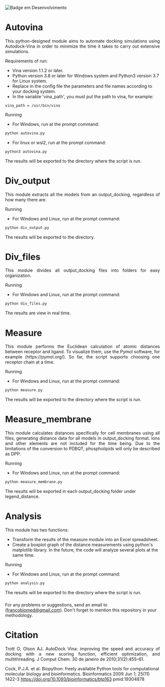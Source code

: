 ![Badge em Desenvolvimento](https://img.shields.io/badge/Status-In_Development-darkblue)

# Autovina
<p style="text-align: justify;">
This python-designed module aims to automate docking simulations using Autodock-Vina in order to minimize the time it takes to carry out extensive simulations.
</p>

Requirements of run:
- Vina version 1.1.2 or later.
- Python version 3.8 or later for Windows system and Python3 version 3.7 for Linux system.
- Replace in the config file the parameters and file names according to your docking system.
- In the variable 'vina_path', you must put the path to vina, for example:
```
vina_path = /usr/bin/vina
```

Running
- For Windows, run at the prompt command:
``` python
python autovina.py
```
- For linux or wsl2, run at the prompt command:
``` python
python3 autovina.py
```
The results will be exported to the directory where the script is run.

# Div_output
<p style="text-align: justify;">
This module extracts all the models from an output_docking, regardless of how many there are.
</p>

Running
- For Windows and Linux, run at the prompt command:
``` python
python div_output.py
```
The results will be exported to the directory.

# Div_files
<p style="text-align: justify;">
This module divides all output_docking files into folders for easy organization.
</p>

Running
- For Windows and Linux, run at the prompt command:
``` python
python div_files.py
```
The results are view in real time.

# Measure
<p style="text-align: justify;">
This module performs the Euclidean calculation of atomic distances between receptor and ligand. To visualize them, use the Pymol software, for example (https://pymol.org/). So far, the script supports choosing one receptor chain at a time.
</p>

Running
- For Windows and Linux, run at the prompt command:
``` python
python measure.py
```
The results will be exported to the directory where the script is run.

# Measure_membrane
<p style="text-align: justify;">
This module calculates distances specifically for cell membranes using all files, generating distance data for all models in output_docking format. Ions and other elements are not included for the time being. Due to the limitations of the conversion to PDBQT, phospholipids will only be described as DPP.
</p>

Running
- For Windows and Linux, run at the prompt command:
``` python
python measure_membrane.py
```
The results will be exported in each output_docking folder under legend_distance.

# Analysis
This module has two functions:
- Transform the results of the measure module into an Excel spreadsheet.
- Create a boxplot graph of the distance measurements using python's matplotlib library. In the future, the code will analyze several plots at the same time.

Running
- For Windows and Linux, run at the prompt command:
``` python
python analysis.py
```
The results will be exported to the directory where the script is run.

###
For any problems or suggestions, send an email to (francobiomed@gmail.com).
Don't forget to mention this repository in your methodology.
###

# Citation
<p style="text-align: justify;">
Trott O, Olson AJ. AutoDock Vina: improving the speed and accuracy of docking with a new scoring function, efficient optimization, and multithreading. J Comput Chem. 30 de janeiro de 2010;31(2):455–61.

Cock, P.J.A. et al. Biopython: freely available Python tools for computational molecular biology and bioinformatics. Bioinformatics 2009 Jun 1; 25(11) 1422-3 https://doi.org/10.1093/bioinformatics/btp163 pmid:19304878
</p>
